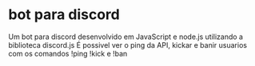 # bot para discord

Um bot para discord desenvolvido em JavaScript e node.js utilizando a biblioteca discord.js
É possivel ver o ping da API, kickar e banir usuarios com os comandos !ping !kick e !ban
